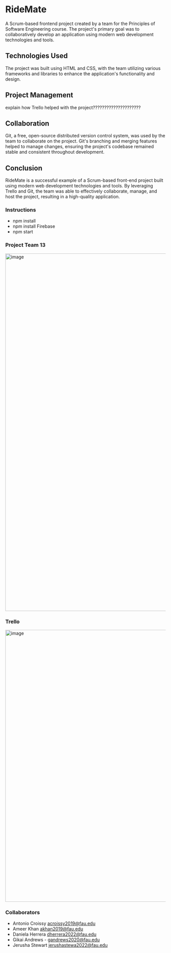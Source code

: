 # RideMate

A Scrum-based frontend project created by a team for the Principles of Software Engineering course. The project's primary goal was to collaboratively develop an application using modern web development technologies and tools. 

## Technologies Used

The project was built using HTML and CSS, with the team utilizing various frameworks and libraries to enhance the application's functionality and design.

## Project Management

explain how Trello helped with the project?????????????????????

## Collaboration

Git, a free, open-source distributed version control system, was used by the team to collaborate on the project. Git's branching and merging features helped to manage changes, ensuring the project's codebase remained stable and consistent throughout development.

## Conclusion

RideMate is a successful example of a Scrum-based front-end project built using modern web development technologies and tools. By leveraging Trello and Git, the team was able to effectively collaborate, manage, and host the project, resulting in a high-quality application.

### Instructions
- npm install
- npm install Firebase
- npm start


### Project Team 13
<img width="1120" alt="image" src="https://github.com/ddlhg/RideMate/assets/116442206/2205e106-9bb6-4fc4-9c5d-5627cba0b551">


### Trello
<img width="852" alt="image" src="https://github.com/ddlhg/RideMate/assets/116442206/4659941c-9cbe-452c-927c-6b5bf3166634">


### Collaborators

- Antonio Croissy  acroissy2019@fau.edu
- Ameer Khan  akhan2019@fau.edu
- Daniela Herrera  dherrera2022@fau.edu
- Gikai Andrews - gandrews2020@fau.edu
- Jerusha Stewart jerushastewa2022@fau.edu
